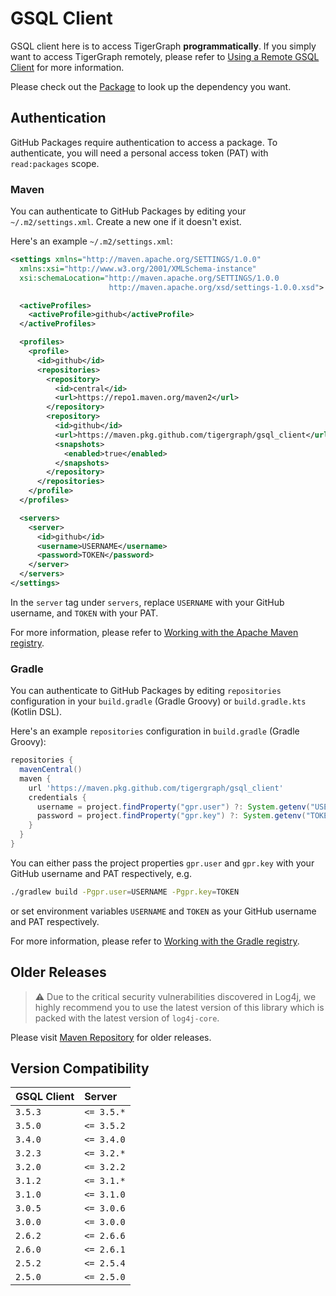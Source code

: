 # GSQL Client
GSQL client here is to access TigerGraph **programmatically**. If you simply want to access TigerGraph remotely, please refer to [Using a Remote GSQL Client](https://docs.tigergraph.com/dev/using-a-remote-gsql-client) for more information.

Please check out the [Package](https://github.com/tigergraph/gsql_client/packages/805501) to look up the dependency you want.

## Authentication
GitHub Packages require authentication to access a package. To authenticate, you will need a personal access token (PAT) with `read:packages` scope.

### Maven
You can authenticate to GitHub Packages by editing your `~/.m2/settings.xml`. Create a new one if it doesn't exist.

Here's an example `~/.m2/settings.xml`:
```xml
<settings xmlns="http://maven.apache.org/SETTINGS/1.0.0"
  xmlns:xsi="http://www.w3.org/2001/XMLSchema-instance"
  xsi:schemaLocation="http://maven.apache.org/SETTINGS/1.0.0
                      http://maven.apache.org/xsd/settings-1.0.0.xsd">

  <activeProfiles>
    <activeProfile>github</activeProfile>
  </activeProfiles>

  <profiles>
    <profile>
      <id>github</id>
      <repositories>
        <repository>
          <id>central</id>
          <url>https://repo1.maven.org/maven2</url>
        </repository>
        <repository>
          <id>github</id>
          <url>https://maven.pkg.github.com/tigergraph/gsql_client</url>
          <snapshots>
            <enabled>true</enabled>
          </snapshots>
        </repository>
      </repositories>
    </profile>
  </profiles>

  <servers>
    <server>
      <id>github</id>
      <username>USERNAME</username>
      <password>TOKEN</password>
    </server>
  </servers>
</settings>
```
In the `server` tag under `servers`, replace `USERNAME` with your GitHub username, and `TOKEN` with your PAT.

For more information, please refer to [Working with the Apache Maven registry](https://docs.github.com/en/packages/working-with-a-github-packages-registry/working-with-the-apache-maven-registry#authenticating-with-a-personal-access-token).

### Gradle
You can authenticate to GitHub Packages by editing `repositories` configuration in your `build.gradle` (Gradle Groovy) or `build.gradle.kts` (Kotlin DSL).

Here's an example `repositories` configuration in `build.gradle` (Gradle Groovy):
```groovy
repositories {
  mavenCentral()
  maven {
    url 'https://maven.pkg.github.com/tigergraph/gsql_client'
    credentials {
      username = project.findProperty("gpr.user") ?: System.getenv("USERNAME")
      password = project.findProperty("gpr.key") ?: System.getenv("TOKEN")
    }
  }
}
```
You can either pass the project properties `gpr.user` and `gpr.key` with your GitHub username and PAT respectively, e.g.
```sh
./gradlew build -Pgpr.user=USERNAME -Pgpr.key=TOKEN
```
or set environment variables `USERNAME` and `TOKEN` as your GitHub username and PAT respectively.

For more information, please refer to [Working with the Gradle registry](https://docs.github.com/en/packages/working-with-a-github-packages-registry/working-with-the-gradle-registry#authenticating-to-github-packages).

## Older Releases

> :warning: Due to the critical security vulnerabilities discovered in Log4j, we highly recommend you to use the latest version of this library which is packed with the latest version of `log4j-core`.

Please visit [Maven Repository](https://mvnrepository.com/artifact/com.tigergraph.client/gsql_client) for older releases.

## Version Compatibility
| GSQL Client | Server |
| :---------- | :--------- |
| `3.5.3`     | `<= 3.5.*` |
| `3.5.0`     | `<= 3.5.2` |
| `3.4.0`     | `<= 3.4.0` |
| `3.2.3`     | `<= 3.2.*` |
| `3.2.0`     | `<= 3.2.2` |
| `3.1.2`     | `<= 3.1.*` |
| `3.1.0`     | `<= 3.1.0` |
| `3.0.5`     | `<= 3.0.6` |
| `3.0.0`     | `<= 3.0.0` |
| `2.6.2`     | `<= 2.6.6` |
| `2.6.0`     | `<= 2.6.1` |
| `2.5.2`     | `<= 2.5.4` |
| `2.5.0`     | `<= 2.5.0` |
